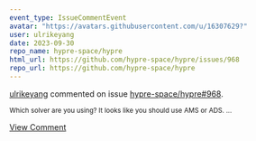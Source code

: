 ```yaml
---
event_type: IssueCommentEvent
avatar: "https://avatars.githubusercontent.com/u/16307629?"
user: ulrikeyang
date: 2023-09-30
repo_name: hypre-space/hypre
html_url: https://github.com/hypre-space/hypre/issues/968
repo_url: https://github.com/hypre-space/hypre
---
```


<a href='https://github.com/ulrikeyang' target='_blank'>ulrikeyang</a> commented on issue <a href='https://github.com/hypre-space/hypre/issues/968' target='_blank'>hypre-space/hypre#968</a>.

<small>Which solver are you using? It looks like you should use AMS or ADS....</small>

<a href='https://github.com/hypre-space/hypre/issues/968' target='_blank'>View Comment</a>